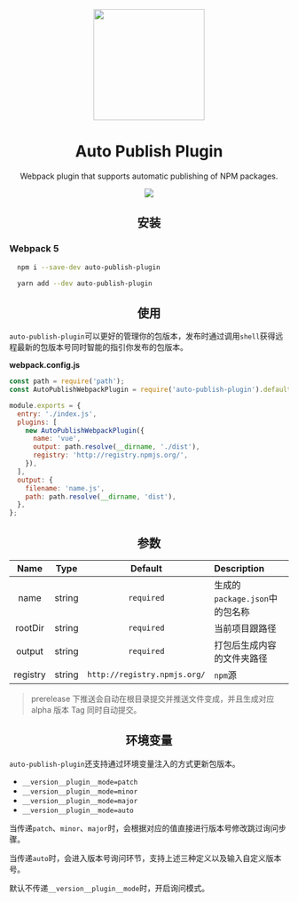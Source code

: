 <div align="center">
 
  <a href="https://github.com/webpack/webpack">
    <img width="200" height="200"
      src="https://p3-juejin.byteimg.com/tos-cn-i-k3u1fbpfcp/b148304186f0459db30bb54f39de44ab~tplv-k3u1fbpfcp-zoom-1.image">
  </a>
  <h1>Auto Publish Plugin</h1>
  <p>Webpack plugin that supports automatic publishing of NPM packages.</p>
  <img src="http://hycoding.com/version-manage-plugin.png">
</div>

<h2 align="center">安装</h2>

<h3>Webpack 5</h3>

```bash
  npm i --save-dev auto-publish-plugin
```

```bash
  yarn add --dev auto-publish-plugin
```

<h2 align="center">使用</h2>

`auto-publish-plugin`可以更好的管理你的包版本，发布时通过调用`shell`获得远程最新的包版本号同时智能的指引你发布的包版本。

**webpack.config.js**

```js
const path = require('path');
const AutoPublishWebpackPlugin = require('auto-publish-plugin').default;

module.exports = {
  entry: './index.js',
  plugins: [
    new AutoPublishWebpackPlugin({
      name: 'vue',
      output: path.resolve(__dirname, './dist'),
      registry: 'http://registry.npmjs.org/',
    }),
  ],
  output: {
    filename: 'name.js',
    path: path.resolve(__dirname, 'dist'),
  },
};
```

<h2 align="center">参数</h2>

|   Name   |  Type  |           Default            | Description                    |
| :------: | :----: | :--------------------------: | :----------------------------- |
|   name   | string |          `required`          | 生成的`package.json`中的包名称 |
| rootDir  | string |          `required`          | 当前项目跟路径                 |
|  output  | string |          `required`          | 打包后生成内容的文件夹路径     |
| registry | string | `http://registry.npmjs.org/` | `npm`源                        |

> prerelease 下推送会自动在根目录提交并推送文件变成，并且生成对应 alpha 版本 Tag 同时自动提交。

<h2 align="center">环境变量</h2>

`auto-publish-plugin`还支持通过环境变量注入的方式更新包版本。

- `__version__plugin__mode=patch`
- `__version__plugin__mode=minor`
- `__version__plugin__mode=major`
- `__version__plugin__mode=auto`

当传递`patch`、`minor`、`major`时，会根据对应的值直接进行版本号修改跳过询问步骤。

当传递`auto`时，会进入版本号询问环节，支持上述三种定义以及输入自定义版本号。

默认不传递`__version__plugin__mode`时，开启询问模式。

